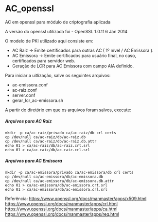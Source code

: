# AC_openssl
AC em openssl para módulo de criptografia aplicada

A versão do openssl utilizada foi - OpenSSL 1.0.1f 6 Jan 2014

O modelo de PKI utilizado aqui consiste em:

- AC Raiz -> Emite certificados para outras AC ( 1º nível / AC Emissora ).
- AC Emissora -> Emite certificados para usuário final, no caso, certificados para servidor web.
- Geração de LCR para AC Emissora com campo AIA definido.

Para iniciar a uitlização, salve os seguintes arquivos:

- ac-emissora.conf  
- ac-raiz.conf  
- server.conf
- gerar_lcr_ac-emissora.sh  

A partir do diretório em que os arquivos foram salvos, execute:

##### Arquivos para AC Raiz
```
mkdir -p ca/ac-raiz/privado ca/ac-raiz/db crl certs
cp /dev/null ca/ac-raiz/db/ac-raiz.db
cp /dev/null ca/ac-raiz/db/ac-raiz.db.attr
echo 01 > ca/ac-raiz/db/ac-raiz.crt.srl 
echo 01 > ca/ac-raiz/db/ac-raiz.crl.srl
```

##### Arquivos para AC Emissora
```
mkdir -p ca/ac-emissora/privado ca/ac-emissora/db crl certs
cp /dev/null ca/ac-emissora/db/ac-emissora.db
cp /dev/null ca/ac-emissora/db/ac-emissora.db.attr
echo 01 > ca/ac-emissora/db/ac-emissora.crt.srl
echo 01 > ca/ac-emissora/db/ac-emissora.crl.srl
```

Referência:
https://www.openssl.org/docs/manmaster/apps/x509.html
https://www.openssl.org/docs/manmaster/apps/crl.html
https://www.openssl.org/docs/manmaster/apps/ca.html
https://www.openssl.org/docs/manmaster/apps/req.html
